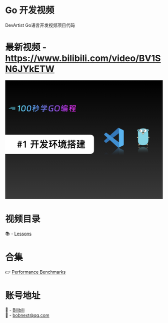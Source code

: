 # Go 开发视频
DevArtist Go语言开发视频项目代码

# 最新视频 - https://www.bilibili.com/video/BV1SN6JYkETW

[<img src="assets/001.jpeg?raw=true">](https://www.bilibili.com/video/BV1SN6JYkETW)

# 视频目录

📚 - [Lessons](docs/contents.md)

# 合集

👉 [Performance Benchmarks](https://youtube.com/playlist?list=PLiMWaCMwGJXmcDLvMQeORJ-j_jayKaLVn&si=p-UOaVM_6_SFx52H)


# 账号地址

🎥 - [Bilibili](https://space.bilibili.com/253422556)  
📨 - bobnext@qq.com